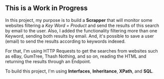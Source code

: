 ## This is a Work in Progress


In this project, my purpose is to build a **Scrapper** that will monitor some websites filtering a *Key Word = Product* and send the results of this search by email to the user. Also, I added the functionality filtering more than one Keyword, sending both results by email. And, it's possible to save a user (email) to send the results according to keywords indexed.

For that, I'm using HTTP Requests to get the searches from websites such as eBay, GumTree, Thash Nothing, and so on, reading the HTML and returning the results through an Endpoint. 

To build this project, I'm using **Interfaces**, **Inheritance**, **XPath**, and **SQL**.
